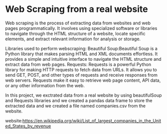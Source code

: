 # Web Scraping from a real website
Web scraping is the process of extracting data from websites and web pages programmatically. It involves using specialized software or libraries to navigate through the HTML structure of a website, locate specific elements, and extract relevant information for analysis or storage.
 
 Libraries used to perform webscraping:
  Beautiful Soup:Beautiful Soup is a Python library that makes parsing HTML and XML documents effortless. It provides a simple and intuitive interface to navigate the HTML structure and extract data from web pages.
  Requests: Requests is a powerful Python library for making HTTP requests to fetch data from URLs. It allows you to send GET, POST, and other types of requests and receive responses from web servers. Requests make it easy to retrieve web page content, API data, or any other information from the web.

  In this project, we exctrated data from a real website by using beautifulSoup and Requests libraries and we created a pandas data frame to store the extracted data and we created a file named companies.csv from the website.
  
  website:https://en.wikipedia.org/wiki/List_of_largest_companies_in_the_United_States_by_revenue
